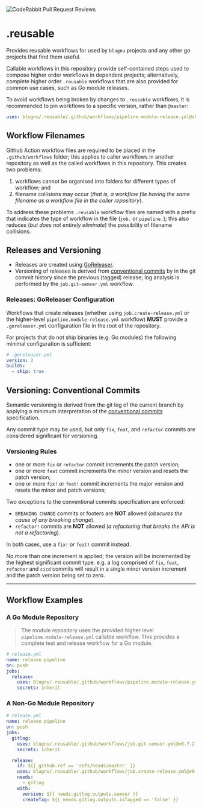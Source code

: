 <!-- markdownlint-disable MD041 -->
![CodeRabbit Pull Request Reviews](https://img.shields.io/coderabbit/prs/github/blugnu/.reusable?utm_source=oss&utm_medium=github&utm_campaign=blugnu%2F.reusable&color=ff570a&logo=coderabbit)
<!-- markdownlint-enable -->

# .reusable

Provides reusable workflows for used by `blugnu` projects and any other go projects that find them useful.

Callable workflows in this repository provide self-contained steps used to compose higher order workflows
in dependent projects; alternatively, complete higher order `.reusable` workflows that are also provided
for common use cases, such as Go module releases.

To avoid workflows being broken by changes to `.reusable` workflows, it is recommended to pin workflows to
a specific version, rather than `@master`:

```yml
uses: blugnu/.reusable/.github/workflows/pipeline.module-release.yml@v0.7.2
```

## Workflow Filenames

Github Action workflow files are required to be placed in the `.github/workflows` folder; this applies to
caller workflows in another repository as well as the called workflows in this repository. This creates two
problems:

1. workflows cannot be organised into folders for different types of workflow; and
2. filename collisions may occur (_that is, a workflow file having the same filename as a workflow file
   in the caller repository_).

To address these problems `.reusable` workflow files are named with a prefix that indicates the type of
workflow in the file (`job.` or `pipeline.`); this also reduces (_but does not entirely eliminate_) the
possibility of filename collisions.

## Releases and Versioning

- Releases are created using [GoReleaser](https://goreleaser.com/).
- Versioning of releases is derived from [conventional commits](https://www.conventionalcommits.org) by
in the git commit history since the previous (tagged) release; log analysis is performed by the `job.git-semver.yml` workflow.

### Releases: GoReleaser Configuration

Workflows that create releases (whether using `job.create-release.yml` or the higher-level
`pipeline.module-release.yml` workflow) **MUST** provide a `.goreleaser.yml` configuration file in the
root of the repository.

For projects that do not ship binaries (e.g. Go modules) the following minimal configuration is sufficient:

```yml
# .goreleaser.yml
version: 2
builds:
  - skip: true
```

## Versioning: Conventional Commits

Semantic versioning is derived from the git log of the current branch by applying a minimum interpretation of the
[conventional commits](https://www.conventionalcommits.org) specification.

Any commit type may be used, but only `fix`, `feat`, and `refactor` commits are considered significant for versioning.

### Versioning Rules

- one or more `fix` or `refactor` commit increments the patch version;
- one or more `feat` commit increments the minor version and resets the patch version;
- one or more `fix!` or `feat!` commit increments the major version and resets the minor and patch versions;

Two exceptions to the conventional commits specification are enforced:

- `BREAKING CHANGE` commits or footers are **NOT** allowed (_obscures the cause of any breaking change_).
- `refactor!` commits are **NOT** allowed (_a refactoring that breaks the API is not a refactoring_).

In both cases, use a `fix!` or `feat!` commit instead.

No more than one increment is applied; the version will be incremented by the highest significant commit type.
e.g. a log comprised of `fix`, `feat`, `refactor` and `cicd` commits will result in a single minor version increment
and the patch version being set to zero.

---

## Workflow Examples

### A Go Module Repository

> The module repository uses the provided higher level `pipeline.module-release.yml` callable workflow.
> This provides a complete test and release workflow for a Go module.

```yml
# release.yml
name: release pipeline
on: push
jobs:
  release:
    uses: blugnu/.reusable/.github/workflows/pipeline.module-release.yml@v0.7.2
    secrets: inherit
```

### A Non-Go Module Repository

```yml
# release.yml
name: release pipeline
on: push
jobs:
  gitlog:
    uses: blugnu/.reusable/.github/workflows/job.git-semver.yml@v0.7.2
    secrets: inherit

  release:
    if: ${{ github.ref == 'refs/heads/master' }}
    uses: blugnu/.reusable/.github/workflows/job.create-release.yml@v0.7.2
    needs:
      - gitlog
    with:
      version: ${{ needs.gitlog.outputs.semver }}
      createTag: ${{ needs.gitlog.outputs.isTagged == 'false' }}
```
